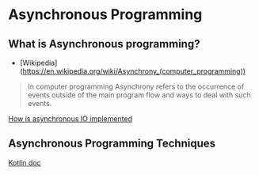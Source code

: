 # Asynchronous Programming

## What is Asynchronous programming?

- [Wikipedia] (https://en.wikipedia.org/wiki/Asynchrony_(computer_programming))

> In computer programming Asynchrony refers to the occurrence of events outside
> of the main program flow and ways to deal with such events.

[How is asynchronous IO implemented](https://www.quora.com/How-is-asynchronous-IO-implemented-in-programming-languages)

## Asynchronous Programming Techniques

[Kotlin doc](https://kotlinlang.org/docs/async-programming.html#coroutines)

